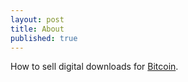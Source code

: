 ```yaml
---
layout: post
title: About
published: true
---
```


How to sell digital downloads for <a href="http://www.weusecoins.com">Bitcoin</a>.
